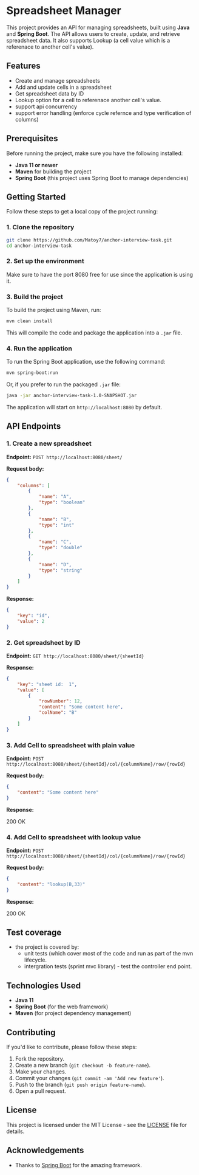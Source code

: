  
# Spreadsheet Manager

This project provides an API for managing spreadsheets, built using **Java** and **Spring Boot**. The API allows users to create, update, and retrieve spreadsheet data. It also supports Lookup (a cell value which is a referenace to another cell's value).

## Features

- Create and manage spreadsheets
- Add and update cells in a spreadsheet
- Get spreadsheet data by ID
- Lookup option for a cell to referenace another cell's value.
- support api concurrency
- support error handling (enforce cycle refernce and type verification of columns)

## Prerequisites

Before running the project, make sure you have the following installed:

- **Java 11 or newer**
- **Maven** for building the project
- **Spring Boot** (this project uses Spring Boot to manage dependencies)

## Getting Started

Follow these steps to get a local copy of the project running:

### 1. Clone the repository

```bash
git clone https://github.com/Matoy7/anchor-interview-task.git
cd anchor-interview-task
```

### 2. Set up the environment

Make sure to have the port 8080 free for use since the application is using it. 


### 3. Build the project

To build the project using Maven, run:

```bash
mvn clean install
```

This will compile the code and package the application into a `.jar` file.

### 4. Run the application

To run the Spring Boot application, use the following command:

```bash
mvn spring-boot:run
```

Or, if you prefer to run the packaged `.jar` file:

```bash
java -jar anchor-interview-task-1.0-SNAPSHOT.jar
```

The application will start on `http://localhost:8080` by default.

## API Endpoints

### 1. Create a new spreadsheet

**Endpoint:** `POST http://localhost:8080/sheet/`

**Request body:**

```json
{
    "columns": [
        {
            "name": "A",
            "type": "boolean"
        },
        {
            "name": "B",
            "type": "int"
        },
        {
            "name": "C",
            "type": "double"
        },
        {
            "name": "D",
            "type": "string"
        }
    ]
}
```

**Response:**
```json
{
    "key": "id",
    "value": 2
}
```
### 2. Get spreadsheet by ID

**Endpoint:** `GET http://localhost:8080/sheet/{sheetId}`

**Response:**

```json
{
    "key": "sheet id:  1",
    "value": [
        {
            "rowNumber": 12,
            "content": "Some content here",
            "colName": "B"
        }
    ]
}
```

### 3. Add Cell to spreadsheet with plain value

**Endpoint:** `POST http://localhost:8080/sheet/{sheetId}/col/{columnName}/row/{rowId}`

**Request body:**

```json
{
    "content": "Some content here"
}
```

**Response:**

200 OK
### 4. Add Cell to spreadsheet with lookup value

**Endpoint:** `POST http://localhost:8080/sheet/{sheetId}/col/{columnName}/row/{rowId}`

**Request body:**

```json
{
    "content": "lookup(B,33)"
}
```

**Response:**

200 OK
## Test coverage

- the project is covered by:
    - unit tests (which cover most of the code and run as part of the mvn lifecycle.
    - intergration tests (sprint mvc library) - test the controller end point.

## Technologies Used

- **Java 11**
- **Spring Boot** (for the web framework)
- **Maven** (for project dependency management)

## Contributing

If you'd like to contribute, please follow these steps:

1. Fork the repository.
2. Create a new branch (`git checkout -b feature-name`).
3. Make your changes.
4. Commit your changes (`git commit -am 'Add new feature'`).
5. Push to the branch (`git push origin feature-name`).
6. Open a pull request.

## License

This project is licensed under the MIT License - see the [LICENSE](LICENSE) file for details.

## Acknowledgements

- Thanks to [Spring Boot](https://spring.io/projects/spring-boot) for the amazing framework.

```
